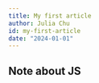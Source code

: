 ```yaml
---
title: My first article
author: Julia Chu
id: my-first-article
date: "2024-01-01"
---
```


## Note about JS
